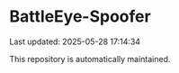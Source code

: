 # BattleEye-Spoofer

Last updated: 2025-05-28 17:14:34

This repository is automatically maintained.
